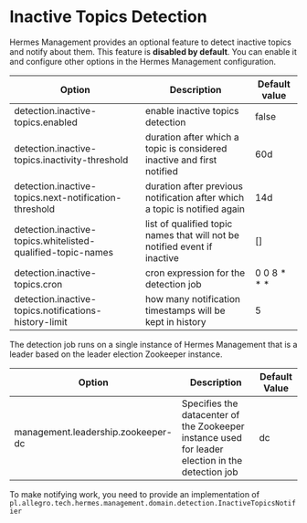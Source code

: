 # Inactive Topics Detection

Hermes Management provides an optional feature to detect inactive topics and
notify about them. This feature is **disabled by default**. You can enable it
and configure other options in the Hermes Management configuration.

 Option                                                      | Description                                                                | Default value 
-------------------------------------------------------------|----------------------------------------------------------------------------|---------------
 detection.inactive-topics.enabled                           | enable inactive topics detection                                           | false         
 detection.inactive-topics.inactivity-threshold              | duration after which a topic is considered inactive and first notified     | 60d           
 detection.inactive-topics.next-notification-threshold       | duration after previous notification after which a topic is notified again | 14d           
 detection.inactive-topics.whitelisted-qualified-topic-names | list of qualified topic names that will not be notified event if inactive  | []
 detection.inactive-topics.cron                              | cron expression for the detection job                                      | 0 0 8 * * *   
 detection.inactive-topics.notifications-history-limit       | how many notification timestamps will be kept in history                   | 5             

The detection job runs on a single instance of Hermes Management that is a
leader based on the leader election Zookeeper instance.

| Option                              | Description                                                                | Default Value |
|-------------------------------------|----------------------------------------------------------------------------|---------------|
| management.leadership.zookeeper-dc  | Specifies the datacenter of the Zookeeper instance used for leader election in the detection job | dc            |



To make notifying work, you need to provide an implementation of
`pl.allegro.tech.hermes.management.domain.detection.InactiveTopicsNotifier`
